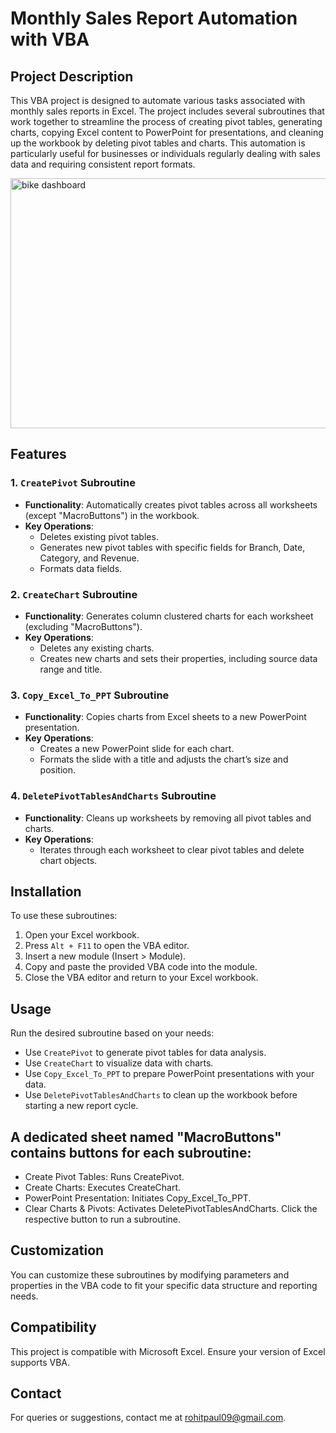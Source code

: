 # Monthly Sales Report Automation with VBA

## Project Description

This VBA project is designed to automate various tasks associated with monthly sales reports in Excel. The project includes several subroutines that work together to streamline the process of creating pivot tables, generating charts, copying Excel content to PowerPoint for presentations, and cleaning up the workbook by deleting pivot tables and charts. This automation is particularly useful for businesses or individuals regularly dealing with sales data and requiring consistent report formats.

<img src="https://drive.google.com/uc?id=1e1tDgTUYFH69blDAJoJNLIS1YW5Mu7NK" alt="bike dashboard" width="700" height="400">

## Features

### 1. `CreatePivot` Subroutine
- **Functionality**: Automatically creates pivot tables across all worksheets (except "MacroButtons") in the workbook.
- **Key Operations**: 
  - Deletes existing pivot tables.
  - Generates new pivot tables with specific fields for Branch, Date, Category, and Revenue.
  - Formats data fields.

### 2. `CreateChart` Subroutine
- **Functionality**: Generates column clustered charts for each worksheet (excluding "MacroButtons").
- **Key Operations**: 
  - Deletes any existing charts.
  - Creates new charts and sets their properties, including source data range and title.

### 3. `Copy_Excel_To_PPT` Subroutine
- **Functionality**: Copies charts from Excel sheets to a new PowerPoint presentation.
- **Key Operations**: 
  - Creates a new PowerPoint slide for each chart.
  - Formats the slide with a title and adjusts the chart’s size and position.

### 4. `DeletePivotTablesAndCharts` Subroutine
- **Functionality**: Cleans up worksheets by removing all pivot tables and charts.
- **Key Operations**: 
  - Iterates through each worksheet to clear pivot tables and delete chart objects.

## Installation

To use these subroutines:
1. Open your Excel workbook.
2. Press `Alt + F11` to open the VBA editor.
3. Insert a new module (Insert > Module).
4. Copy and paste the provided VBA code into the module.
5. Close the VBA editor and return to your Excel workbook.

## Usage

Run the desired subroutine based on your needs:
- Use `CreatePivot` to generate pivot tables for data analysis.
- Use `CreateChart` to visualize data with charts.
- Use `Copy_Excel_To_PPT` to prepare PowerPoint presentations with your data.
- Use `DeletePivotTablesAndCharts` to clean up the workbook before starting a new report cycle.

## A dedicated sheet named "MacroButtons" contains buttons for each subroutine:

- Create Pivot Tables: Runs CreatePivot.
- Create Charts: Executes CreateChart.
- PowerPoint Presentation: Initiates Copy_Excel_To_PPT.
- Clear Charts & Pivots: Activates DeletePivotTablesAndCharts.
Click the respective button to run a subroutine.

## Customization

You can customize these subroutines by modifying parameters and properties in the VBA code to fit your specific data structure and reporting needs.

## Compatibility

This project is compatible with Microsoft Excel. Ensure your version of Excel supports VBA.

## Contact

For queries or suggestions, contact me at rohitpaul09@gmail.com.


